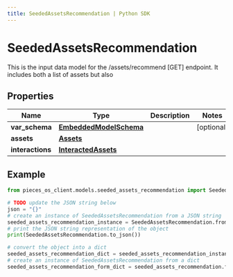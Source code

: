 ```yaml
---
title: SeededAssetsRecommendation | Python SDK
---
```


# SeededAssetsRecommendation

This is the input data model for the /assets/recommend [GET] endpoint. It includes both a list of assets but also 

## Properties

Name | Type | Description | Notes
------------ | ------------- | ------------- | -------------
**var_schema** | [**EmbeddedModelSchema**](EmbeddedModelSchema) |  | [optional] 
**assets** | [**Assets**](Assets) |  | 
**interactions** | [**InteractedAssets**](InteractedAssets) |  | 

## Example

```python
from pieces_os_client.models.seeded_assets_recommendation import SeededAssetsRecommendation

# TODO update the JSON string below
json = "{}"
# create an instance of SeededAssetsRecommendation from a JSON string
seeded_assets_recommendation_instance = SeededAssetsRecommendation.from_json(json)
# print the JSON string representation of the object
print(SeededAssetsRecommendation.to_json())

# convert the object into a dict
seeded_assets_recommendation_dict = seeded_assets_recommendation_instance.to_dict()
# create an instance of SeededAssetsRecommendation from a dict
seeded_assets_recommendation_form_dict = seeded_assets_recommendation.from_dict(seeded_assets_recommendation_dict)
```


